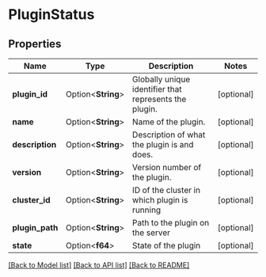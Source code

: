 # PluginStatus

## Properties

Name | Type | Description | Notes
------------ | ------------- | ------------- | -------------
**plugin_id** | Option<**String**> | Globally unique identifier that represents the plugin. | [optional]
**name** | Option<**String**> | Name of the plugin. | [optional]
**description** | Option<**String**> | Description of what the plugin is and does. | [optional]
**version** | Option<**String**> | Version number of the plugin. | [optional]
**cluster_id** | Option<**String**> | ID of the cluster in which plugin is running | [optional]
**plugin_path** | Option<**String**> | Path to the plugin on the server | [optional]
**state** | Option<**f64**> | State of the plugin | [optional]

[[Back to Model list]](../README.md#documentation-for-models) [[Back to API list]](../README.md#documentation-for-api-endpoints) [[Back to README]](../README.md)


